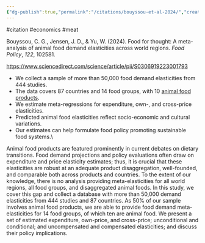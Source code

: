 ```yaml
---
{"dg-publish":true,"permalink":"/citations/bouyssou-et-al-2024/","created":"2025-10-23T17:42:46.135+01:00","updated":"2025-10-23T18:06:08.923+01:00"}
---
```


#citation #economics #meat 

Bouyssou, C. G., Jensen, J. D., & Yu, W. (2024). Food for thought: A meta-analysis of animal food demand elasticities across world regions. _Food Policy_, _122_, 102581.

https://www.sciencedirect.com/science/article/pii/S0306919223001793

- We collect a sample of more than 50,000 food demand elasticities from 444 studies.
- The data covers 87 countries and 14 food groups, with 10 [animal food products](https://www.sciencedirect.com/topics/food-science/animal-food-products "Learn more about animal food products from ScienceDirect's AI-generated Topic Pages").
- We estimate meta-regressions for expenditure, own-, and cross-price elasticities.
- Predicted animal food elasticities reflect socio-economic and cultural variations.
- Our estimates can help formulate food policy promoting sustainable food systems.\

Animal food products are featured prominently in current debates on dietary transitions. Food demand projections and policy evaluations often draw on expenditure and price elasticity estimates; thus, it is crucial that these elasticities are robust at an adequate product disaggregation, well-founded, and comparable both across products and countries. To the extent of our knowledge, there is no analysis providing meta-elasticities for all world regions, all food groups, and disaggregated animal foods. In this study, we cover this gap and collect a database with more than 50,000 demand elasticities from 444 studies and 87 countries. As 50% of our sample involves animal food products, we are able to provide food demand meta-elasticities for 14 food groups, of which ten are animal food. We present a set of estimated expenditure, own-price, and cross-price; unconditional and conditional; and uncompensated and compensated elasticities; and discuss their policy implications.